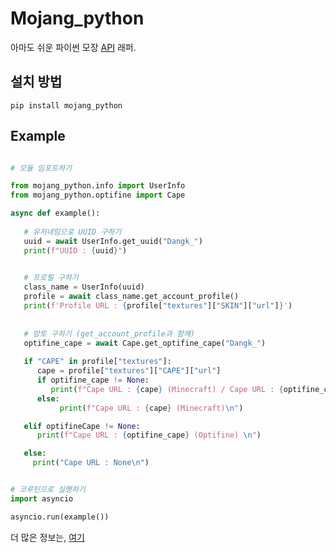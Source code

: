# Mojang_python
아마도 쉬운 파이썬 모장 [API](https://mojang-api-docs.netlify.app/index.html) 래퍼.</br>


## 설치 방법

```
pip install mojang_python
```


## Example


```py

# 모듈 임포트하기

from mojang_python.info import UserInfo
from mojang_python.optifine import Cape

async def example():
   
   # 유저네임으로 UUID 구하기   
   uuid = await UserInfo.get_uuid("Dangk_")
   print(f"UUID : {uuid}")

   
   # 프로필 구하기 
   class_name = UserInfo(uuid)
   profile = await class_name.get_account_profile() 
   print(f'Profile URL : {profile["textures"]["SKIN"]["url"]}')
   
   
   # 망토 구하기 (get_account_profile과 함께)
   optifine_cape = await Cape.get_optifine_cape("Dangk_")
   
   if "CAPE" in profile["textures"]:
      cape = profile["textures"]["CAPE"]["url"]
      if optifine_cape != None:
         print(f"Cape URL : {cape} (Minecraft) / Cape URL : {optifine_cape} (Optifine)\n")
      else:
           print(f"Cape URL : {cape} (Minecraft)\n")

   elif optifineCape != None:
      print(f"Cape URL : {optifine_cape} (Optifine) \n")

   else:
     print("Cape URL : None\n")


# 코루틴으로 실행하기
import asyncio

asyncio.run(example())


```

더 많은 정보는, [여기](https://github.com/Hades1232/mojang_python/blob/master/example.py)

    

